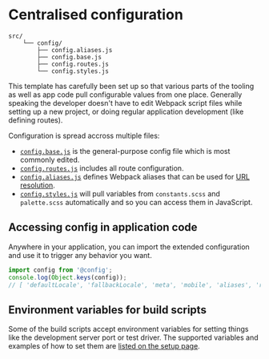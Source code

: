 
# Centralised configuration

```
src/
	└── config/
		├── config.aliases.js
		├── config.base.js
		├── config.routes.js
		└── config.styles.js
```

This template has carefully been set up so that various parts of the tooling as well as app code pull configurable values from one place. Generally speaking the developer doesn't have to edit Webpack script files while setting up a new project, or doing regular application development (like defining routes).

Configuration is spread accross multiple files:

- [`config.base.js`](https://github.com/Eiskis/bellevue/blob/master/src/config/config.base.js) is the general-purpose config file which is most commonly edited.
- [`config.routes.js`](https://github.com/Eiskis/bellevue/blob/master/src/config/config.routes.js) includes all route configuration.
- [`config.aliases.js`](https://github.com/Eiskis/bellevue/blob/master/src/config/config.aliases.js) defines Webpack aliases that can be used for [URL resolution](../tooling/urls.md).
- [`config.styles.js`](https://github.com/Eiskis/bellevue/blob/master/src/config/config.styles.js) will pull variables from `constants.scss` and `palette.scss` automatically and so you can access them in JavaScript.

## Accessing config in application code

Anywhere in your application, you can import the extended configuration and use it to trigger any behavior you want.

```js
import config from '@config';
console.log(Object.keys(config));
// [ 'defaultLocale', 'fallbackLocale', 'meta', 'mobile', 'aliases', 'routes', 'styles', ... ]
```

## Environment variables for build scripts

Some of the build scripts accept environment variables for setting things like the development server port or test driver. The supported variables and examples of how to set them are [listed on the setup page](../overview/setup.md).
